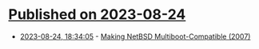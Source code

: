 # [Published on 2023-08-24](index.md)

* [2023-08-24, 18:34:05](https://lobste.rs/s/dby2to/making_netbsd_multiboot_compatible_2007) - [Making NetBSD Multiboot-Compatible (2007)](https://jmmv.dev/2007/03/making-netbsd-multiboot-compatible.html)
